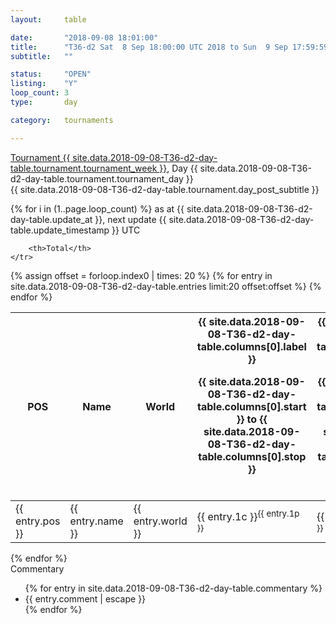 ```yaml
---
layout: 	table

date: 		"2018-09-08 18:01:00"
title: 		"T36-d2 Sat  8 Sep 18:00:00 UTC 2018 to Sun  9 Sep 17:59:59 UTC 2018"
subtitle: 	""

status:     "OPEN"
listing:    "Y"
loop_count: 3
type:       day

category: 	tournaments

---
```

<div class="table_header">
    <span class="table_title">
        <a href="{{ site.data.2018-09-08-T36-d2-day-table.tournament.week_results_table_url }}">
        Tournament {{ site.data.2018-09-08-T36-d2-day-table.tournament.tournament_week }}</a>, Day {{ site.data.2018-09-08-T36-d2-day-table.tournament.tournament_day }}
    </span><br>
    <span class="table_subtitle">
        {{ site.data.2018-09-08-T36-d2-day-table.tournament.day_post_subtitle }}
    </span>  
</div>

{% for i in (1..page.loop_count) %}
<span class="table_nextupdate">as at {{ site.data.2018-09-08-T36-d2-day-table.update_at }}, next update {{ site.data.2018-09-08-T36-d2-day-table.update_timestamp }} UTC</span> 
<table class="day_table">
  <colgroup>
    <col style="width:18px">
    <col style="width:55px">
    <col style="width:55px">
    <col style="width:12px">
    <col style="width:12px">
    <col style="width:12px">
    <col style="width:12px">
    <col style="width:12px">
    <col style="width:12px">
    <col style="width:12px">
    <col style="width:12px">
    <col style="width:12px">
    <col style="width:12px">
    <col style="width:12px">
    <col style="width:12px">
    <col style="width:12px">
    <col style="width:12px">
    <col style="width:12px">
    <col style="width:12px">
    <col style="width:12px">
    <col style="width:12px">
    <col style="width:12px">
    <col style="width:12px">
    <col style="width:12px">
    <col style="width:12px">
    <col style="width:12px">
    <col style="width:12px">
    <col style="width:18px">
  </colgroup>  
  <thead>
    <tr>
        <th>POS</th>
        <th class="AlignLeft">Name</th>
        <th class="AlignLeft">World</th>

<th><div class="label">{{ site.data.2018-09-08-T36-d2-day-table.columns[0].label }}<p class="onhover">{{ site.data.2018-09-08-T36-d2-day-table.columns[0].start }} to {{ site.data.2018-09-08-T36-d2-day-table.columns[0].stop }}</p></div>​</th>
<th><div class="label">{{ site.data.2018-09-08-T36-d2-day-table.columns[1].label }}<p class="onhover">{{ site.data.2018-09-08-T36-d2-day-table.columns[1].start }} to {{ site.data.2018-09-08-T36-d2-day-table.columns[1].stop }}</p></div>​</th>
<th><div class="label">{{ site.data.2018-09-08-T36-d2-day-table.columns[2].label }}<p class="onhover">{{ site.data.2018-09-08-T36-d2-day-table.columns[2].start }} to {{ site.data.2018-09-08-T36-d2-day-table.columns[2].stop }}</p></div>​</th>
<th><div class="label">{{ site.data.2018-09-08-T36-d2-day-table.columns[3].label }}<p class="onhover">{{ site.data.2018-09-08-T36-d2-day-table.columns[3].start }} to {{ site.data.2018-09-08-T36-d2-day-table.columns[3].stop }}</p></div>​</th>
<th><div class="label">{{ site.data.2018-09-08-T36-d2-day-table.columns[4].label }}<p class="onhover">{{ site.data.2018-09-08-T36-d2-day-table.columns[4].start }} to {{ site.data.2018-09-08-T36-d2-day-table.columns[4].stop }}</p></div>​</th>
<th><div class="label">{{ site.data.2018-09-08-T36-d2-day-table.columns[5].label }}<p class="onhover">{{ site.data.2018-09-08-T36-d2-day-table.columns[5].start }} to {{ site.data.2018-09-08-T36-d2-day-table.columns[5].stop }}</p></div>​</th>
<th><div class="label">{{ site.data.2018-09-08-T36-d2-day-table.columns[6].label }}<p class="onhover">{{ site.data.2018-09-08-T36-d2-day-table.columns[6].start }} to {{ site.data.2018-09-08-T36-d2-day-table.columns[6].stop }}</p></div>​</th>
<th><div class="label">{{ site.data.2018-09-08-T36-d2-day-table.columns[7].label }}<p class="onhover">{{ site.data.2018-09-08-T36-d2-day-table.columns[7].start }} to {{ site.data.2018-09-08-T36-d2-day-table.columns[7].stop }}</p></div>​</th>
<th><div class="label">{{ site.data.2018-09-08-T36-d2-day-table.columns[8].label }}<p class="onhover">{{ site.data.2018-09-08-T36-d2-day-table.columns[8].start }} to {{ site.data.2018-09-08-T36-d2-day-table.columns[8].stop }}</p></div>​</th>
<th><div class="label">{{ site.data.2018-09-08-T36-d2-day-table.columns[9].label }}<p class="onhover">{{ site.data.2018-09-08-T36-d2-day-table.columns[9].start }} to {{ site.data.2018-09-08-T36-d2-day-table.columns[9].stop }}</p></div>​</th>
<th><div class="label">{{ site.data.2018-09-08-T36-d2-day-table.columns[10].label }}<p class="onhover">{{ site.data.2018-09-08-T36-d2-day-table.columns[10].start }} to {{ site.data.2018-09-08-T36-d2-day-table.columns[10].stop }}</p></div>​</th>

<th><div class="label">{{ site.data.2018-09-08-T36-d2-day-table.columns[11].label }}<p class="onhover">{{ site.data.2018-09-08-T36-d2-day-table.columns[11].start }} to {{ site.data.2018-09-08-T36-d2-day-table.columns[11].stop }}</p></div>​</th>
<th><div class="label">{{ site.data.2018-09-08-T36-d2-day-table.columns[12].label }}<p class="onhover">{{ site.data.2018-09-08-T36-d2-day-table.columns[12].start }} to {{ site.data.2018-09-08-T36-d2-day-table.columns[12].stop }}</p></div>​</th>
<th><div class="label">{{ site.data.2018-09-08-T36-d2-day-table.columns[13].label }}<p class="onhover">{{ site.data.2018-09-08-T36-d2-day-table.columns[13].start }} to {{ site.data.2018-09-08-T36-d2-day-table.columns[13].stop }}</p></div>​</th>
<th><div class="label">{{ site.data.2018-09-08-T36-d2-day-table.columns[14].label }}<p class="onhover">{{ site.data.2018-09-08-T36-d2-day-table.columns[14].start }} to {{ site.data.2018-09-08-T36-d2-day-table.columns[14].stop }}</p></div>​</th>
<th><div class="label">{{ site.data.2018-09-08-T36-d2-day-table.columns[15].label }}<p class="onhover">{{ site.data.2018-09-08-T36-d2-day-table.columns[15].start }} to {{ site.data.2018-09-08-T36-d2-day-table.columns[15].stop }}</p></div>​</th>
<th><div class="label">{{ site.data.2018-09-08-T36-d2-day-table.columns[16].label }}<p class="onhover">{{ site.data.2018-09-08-T36-d2-day-table.columns[16].start }} to {{ site.data.2018-09-08-T36-d2-day-table.columns[16].stop }}</p></div>​</th>
<th><div class="label">{{ site.data.2018-09-08-T36-d2-day-table.columns[17].label }}<p class="onhover">{{ site.data.2018-09-08-T36-d2-day-table.columns[17].start }} to {{ site.data.2018-09-08-T36-d2-day-table.columns[17].stop }}</p></div>​</th>
<th><div class="label">{{ site.data.2018-09-08-T36-d2-day-table.columns[18].label }}<p class="onhover">{{ site.data.2018-09-08-T36-d2-day-table.columns[18].start }} to {{ site.data.2018-09-08-T36-d2-day-table.columns[18].stop }}</p></div>​</th>
<th><div class="label">{{ site.data.2018-09-08-T36-d2-day-table.columns[19].label }}<p class="onhover">{{ site.data.2018-09-08-T36-d2-day-table.columns[19].start }} to {{ site.data.2018-09-08-T36-d2-day-table.columns[19].stop }}</p></div>​</th>
<th><div class="label">{{ site.data.2018-09-08-T36-d2-day-table.columns[20].label }}<p class="onhover">{{ site.data.2018-09-08-T36-d2-day-table.columns[20].start }} to {{ site.data.2018-09-08-T36-d2-day-table.columns[20].stop }}</p></div>​</th>

<th><div class="label">{{ site.data.2018-09-08-T36-d2-day-table.columns[21].label }}<p class="onhover">{{ site.data.2018-09-08-T36-d2-day-table.columns[21].start }} to {{ site.data.2018-09-08-T36-d2-day-table.columns[21].stop }}</p></div>​</th>
<th><div class="label">{{ site.data.2018-09-08-T36-d2-day-table.columns[22].label }}<p class="onhover">{{ site.data.2018-09-08-T36-d2-day-table.columns[22].start }} to {{ site.data.2018-09-08-T36-d2-day-table.columns[22].stop }}</p></div>​</th>
<th><div class="label">{{ site.data.2018-09-08-T36-d2-day-table.columns[23].label }}<p class="onhover">{{ site.data.2018-09-08-T36-d2-day-table.columns[23].start }} to {{ site.data.2018-09-08-T36-d2-day-table.columns[23].stop }}</p></div>​</th>

        <th>Total</th>
    </tr>
  </thead>
  {% assign offset = forloop.index0 | times: 20 %}
<tbody>
{% for entry in site.data.2018-09-08-T36-d2-day-table.entries limit:20 offset:offset %}
  <tr>
    <td class="pl{{ entry.pos }}">{{ entry.pos }}</td>
    <td class="AlignLeft">{{ entry.name }}</td>
    <td class="AlignLeft">{{ entry.world }}</td>
    <td class="pl{{ entry.1p }}">{{ entry.1c }}<sup>{{ entry.1p }}</sup></td>
    <td class="pl{{ entry.2p }}">{{ entry.2c }}<sup>{{ entry.2p }}</sup></td>
    <td class="pl{{ entry.3p }}">{{ entry.3c }}<sup>{{ entry.3p }}</sup></td>
    <td class="pl{{ entry.4p }}">{{ entry.4c }}<sup>{{ entry.4p }}</sup></td>
    <td class="pl{{ entry.5p }}">{{ entry.5c }}<sup>{{ entry.5p }}</sup></td>
    <td class="pl{{ entry.6p }}">{{ entry.6c }}<sup>{{ entry.6p }}</sup></td>
    <td class="pl{{ entry.7p }}">{{ entry.7c }}<sup>{{ entry.7p }}</sup></td>
    <td class="pl{{ entry.8p }}">{{ entry.8c }}<sup>{{ entry.8p }}</sup></td>
    <td class="pl{{ entry.9p }}">{{ entry.9c }}<sup>{{ entry.9p }}</sup></td>
    <td class="pl{{ entry.10p }}">{{ entry.10c }}<sup>{{ entry.10p }}</sup></td>
    <td class="pl{{ entry.11p }}">{{ entry.11c }}<sup>{{ entry.11p }}</sup></td>
    <td class="pl{{ entry.12p }}">{{ entry.12c }}<sup>{{ entry.12p }}</sup></td>
    <td class="pl{{ entry.13p }}">{{ entry.13c }}<sup>{{ entry.13p }}</sup></td>
    <td class="pl{{ entry.14p }}">{{ entry.14c }}<sup>{{ entry.14p }}</sup></td>
    <td class="pl{{ entry.15p }}">{{ entry.15c }}<sup>{{ entry.15p }}</sup></td>
    <td class="pl{{ entry.16p }}">{{ entry.16c }}<sup>{{ entry.16p }}</sup></td>
    <td class="pl{{ entry.17p }}">{{ entry.17c }}<sup>{{ entry.17p }}</sup></td>
    <td class="pl{{ entry.18p }}">{{ entry.18c }}<sup>{{ entry.18p }}</sup></td>
    <td class="pl{{ entry.19p }}">{{ entry.19c }}<sup>{{ entry.19p }}</sup></td>
    <td class="pl{{ entry.20p }}">{{ entry.20c }}<sup>{{ entry.20p }}</sup></td>
    <td class="pl{{ entry.21p }}">{{ entry.21c }}<sup>{{ entry.21p }}</sup></td>
    <td class="pl{{ entry.22p }}">{{ entry.22c }}<sup>{{ entry.22p }}</sup></td>
    <td class="pl{{ entry.23p }}">{{ entry.23c }}<sup>{{ entry.23p }}</sup></td>
    <td class="pl{{ entry.24p }}">{{ entry.24c }}<sup>{{ entry.24p }}</sup></td>
    <td>{{ entry.total }}</td>
  </tr>
{% endfor %}  
</tbody>
</table>
<div class="leaderboard"></div>
{% endfor %}

<div class="commentary">
  <span class="commentary_title">Commentary</span>
  <ul>
    {% for entry in site.data.2018-09-08-T36-d2-day-table.commentary %}
    <li class="commentary_list">{{ entry.comment | escape }}</li>
    {% endfor %}
  </ul>
</div>



